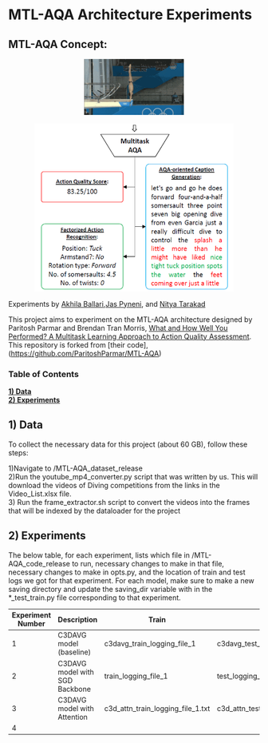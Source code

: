 
# MTL-AQA Architecture Experiments

## MTL-AQA Concept:

<p align="center"> <img src="diving_sample.gif?raw=true" alt="diving_video" width="200"/> </p>
<p align="center"> <img src="mtlaqa_concept.png?raw=true" alt="mtl_net" width="400"/> </p>


Experiments by [Akhila Ballari](https://github.com/aballari9),[Jas Pyneni](https://github.com/jpyneni3), and [Nitya Tarakad](https://github.com/nitarakad)

This project aims to experiment on the MTL-AQA architecture designed by Paritosh Parmar and Brendan Tran Morris, [What and How Well You Performed? A Multitask Learning Approach to Action Quality Assessment](https://arxiv.org/abs/1904.04346). This repository is forked from [their code],(https://github.com/ParitoshParmar/MTL-AQA)



### Table of Contents
**[1) Data](#1-data-collection)**<br>
**[2) Experiments](#2-experiments)**<br>
<!-- **[3) Data Augmentation](#3-data-augmentation)**<br>
**[4) Models](#4-models)**<br>
**[5) Experiment Outputs](#5-experiment-outputs)**<br>
**[6) Web App](#6-web-app)**<br> -->


## 1) Data
To collect the necessary data for this project (about 60 GB), follow these steps:

1)Navigate to /MTL-AQA_dataset_release  
2)Run the youtube_mp4_converter.py script that was written by us. This will download the videos of Diving competitions from the links in the Video_List.xlsx file.  
3) Run the frame_extractor.sh script to convert the videos into the frames that will be indexed by the dataloader for the project  



## 2) Experiments
The below table, for each experiment, lists which file in /MTL-AQA_code_release to run, necessary changes to make in that file, necessary changes to make in opts.py,  and the location of train and test logs we got for that experiment. For each model, make sure to make a new saving directory and update the saving_dir variable with in the *_test_train.py file corresponding to that experiment.

|  Experiment Number |  Description | Train  |  Test |  Model Folder |
|---|---|---|---| ---|
| 1 | C3DAVG model (baseline)  |  c3davg_train_logging_file_1 | c3davg_test_logging_file_1  | c3davg_140_saved |
| 2 | C3DAVG model with SGD Backbone  |  train_logging_file_1 | test_logging_file_1  |c3davg_140_saved_s3d |  
| 3 | C3DAVG model with Attention  | c3d_attn_train_logging_file_1.txt   | c3d_attn_test_logging_file_1.txt  | c3davg_140_saved_attn  |
|4  |   |   |   | |
